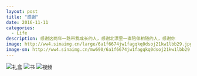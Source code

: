 ```yaml
---
layout: post
title: "感谢"
date: 2016-11-11
categories:
  - Life
description: 感谢这两年一路带我成长的人，感谢北漂里一直陪伴相随的人，感谢你
image: http://ww4.sinaimg.cn/large/6a1f6674jw1fagqkq0dsoj21kw1lbb29.jpg
image-sm: http://ww4.sinaimg.cn/mw690/6a1f6674jw1fagqkq0dsoj21kw1lbb29.jpg
---
```

![礼盒](http://ww4.sinaimg.cn/large/6a1f6674jw1fagqkq0dsoj21kw1lbb29.jpg)
![书](http://ww1.sinaimg.cn/large/6a1f6674jw1fagqkoly0kj21kw23uqv5.jpg)
![视频](http://ww4.sinaimg.cn/large/6a1f6674jw1fagqkpff21j21kw16n1kx.jpg)

